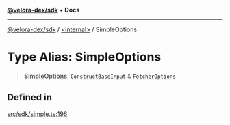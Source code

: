 [**@velora-dex/sdk**](../../README.md) • **Docs**

***

[@velora-dex/sdk](../../globals.md) / [\<internal\>](../README.md) / SimpleOptions

# Type Alias: SimpleOptions

> **SimpleOptions**: [`ConstructBaseInput`](../interfaces/ConstructBaseInput.md) & [`FetcherOptions`](FetcherOptions.md)

## Defined in

[src/sdk/simple.ts:196](https://github.com/VeloraDEX/sdk/blob/feat/extend_delta_orders_filtering/src/sdk/simple.ts#L196)
